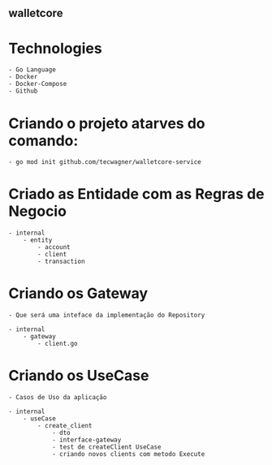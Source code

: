 ## walletcore

# Technologies

    - Go Language
    - Docker
    - Docker-Compose
    - Github

# Criando o projeto atarves do comando:

    - go mod init github.com/tecwagner/walletcore-service

# Criado as Entidade com as Regras de Negocio

    - internal
        - entity
            - account
            - client
            - transaction

# Criando os Gateway

    - Que será uma inteface da implementação do Repository

    - internal
        - gateway
            - client.go

# Criando os UseCase

    - Casos de Uso da aplicação

    - internal
        - useCase
            - create_client
                - dto
                - interface-gateway
                - test de createClient UseCase
                - criando novos clients com metodo Execute

